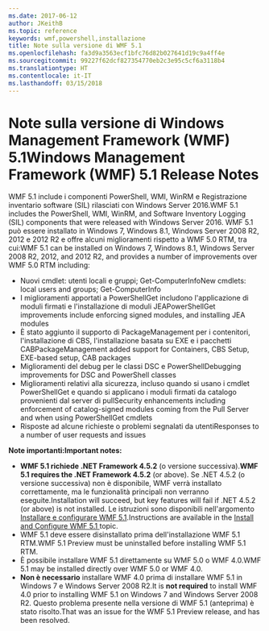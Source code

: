 ```yaml
---
ms.date: 2017-06-12
author: JKeithB
ms.topic: reference
keywords: wmf,powershell,installazione
title: Note sulla versione di WMF 5.1
ms.openlocfilehash: fa3d9a3563ecf1bfc76d82b027641d19c9a4ff4e
ms.sourcegitcommit: 99227f62dcf827354770eb2c3e95c5cf6a3118b4
ms.translationtype: HT
ms.contentlocale: it-IT
ms.lasthandoff: 03/15/2018
---
```

# <a name="windows-management-framework-wmf-51-release-notes"></a><span data-ttu-id="5ef2c-103">Note sulla versione di Windows Management Framework (WMF) 5.1</span><span class="sxs-lookup"><span data-stu-id="5ef2c-103">Windows Management Framework (WMF) 5.1 Release Notes</span></span> #

<span data-ttu-id="5ef2c-104">WMF 5.1 include i componenti PowerShell, WMI, WinRM e Registrazione inventario software (SIL) rilasciati con Windows Server 2016.</span><span class="sxs-lookup"><span data-stu-id="5ef2c-104">WMF 5.1 includes the PowerShell, WMI, WinRM, and Software Inventory Logging (SIL) components that were released with Windows Server 2016.</span></span>
<span data-ttu-id="5ef2c-105">WMF 5.1 può essere installato in Windows 7, Windows 8.1, Windows Server 2008 R2, 2012 e 2012 R2 e offre alcuni miglioramenti rispetto a WMF 5.0 RTM, tra cui:</span><span class="sxs-lookup"><span data-stu-id="5ef2c-105">WMF 5.1 can be installed on Windows 7, Windows 8.1, Windows Server 2008 R2, 2012, and 2012 R2, and provides a number of improvements over WMF 5.0 RTM including:</span></span>

- <span data-ttu-id="5ef2c-106">Nuovi cmdlet: utenti locali e gruppi; Get-ComputerInfo</span><span class="sxs-lookup"><span data-stu-id="5ef2c-106">New cmdlets: local users and groups; Get-ComputerInfo</span></span>
- <span data-ttu-id="5ef2c-107">I miglioramenti apportati a PowerShellGet includono l'applicazione di moduli firmati e l'installazione di moduli JEA</span><span class="sxs-lookup"><span data-stu-id="5ef2c-107">PowerShellGet improvements include enforcing signed modules, and installing JEA modules</span></span>
- <span data-ttu-id="5ef2c-108">È stato aggiunto il supporto di PackageManagement per i contenitori, l'installazione di CBS, l'installazione basata su EXE e i pacchetti CAB</span><span class="sxs-lookup"><span data-stu-id="5ef2c-108">PackageManagement added support for Containers, CBS Setup, EXE-based setup, CAB packages</span></span>
- <span data-ttu-id="5ef2c-109">Miglioramenti del debug per le classi DSC e PowerShell</span><span class="sxs-lookup"><span data-stu-id="5ef2c-109">Debugging improvements for DSC and PowerShell classes</span></span>
- <span data-ttu-id="5ef2c-110">Miglioramenti relativi alla sicurezza, incluso quando si usano i cmdlet PowerShellGet e quando si applicano i moduli firmati da catalogo provenienti dal server di pull</span><span class="sxs-lookup"><span data-stu-id="5ef2c-110">Security enhancements including enforcement of catalog-signed modules coming from the Pull Server and when using PowerShellGet cmdlets</span></span>
- <span data-ttu-id="5ef2c-111">Risposte ad alcune richieste o problemi segnalati da utenti</span><span class="sxs-lookup"><span data-stu-id="5ef2c-111">Responses to a number of user requests and issues</span></span>

<span data-ttu-id="5ef2c-112">**Note importanti:**</span><span class="sxs-lookup"><span data-stu-id="5ef2c-112">**Important notes:**</span></span>

- <span data-ttu-id="5ef2c-113">**WMF 5.1 richiede .NET Framework 4.5.2** (o versione successiva).</span><span class="sxs-lookup"><span data-stu-id="5ef2c-113">**WMF 5.1 requires the .NET Framework 4.5.2** (or above).</span></span> <span data-ttu-id="5ef2c-114">Se .NET 4.5.2 (o versione successiva) non è disponibile, WMF verrà installato correttamente, ma le funzionalità principali non verranno eseguite.</span><span class="sxs-lookup"><span data-stu-id="5ef2c-114">Installation will succeed, but key features will fail if .NET 4.5.2 (or above) is not installed.</span></span> <span data-ttu-id="5ef2c-115">Le istruzioni sono disponibili nell'argomento [Installare e configurare WMF 5.1](https://msdn.microsoft.com/powershell/wmf/5.1/install-configure).</span><span class="sxs-lookup"><span data-stu-id="5ef2c-115">Instructions are available in the [Install and Configure WMF 5.1 ](https://msdn.microsoft.com/powershell/wmf/5.1/install-configure) topic.</span></span>
- <span data-ttu-id="5ef2c-116">WMF 5.1 deve essere disinstallato prima dell'installazione WMF 5.1 RTM.</span><span class="sxs-lookup"><span data-stu-id="5ef2c-116">WMF 5.1 Preview must be uninstalled before installing WMF 5.1 RTM.</span></span>
- <span data-ttu-id="5ef2c-117">È possibile installare WMF 5.1 direttamente su WMF 5.0 o WMF 4.0.</span><span class="sxs-lookup"><span data-stu-id="5ef2c-117">WMF 5.1 may be installed directly over WMF 5.0 or WMF 4.0.</span></span>
- <span data-ttu-id="5ef2c-118">__Non è necessario__ installare WMF 4.0 prima di installare WMF 5.1 in Windows 7 e Windows Server 2008 R2.</span><span class="sxs-lookup"><span data-stu-id="5ef2c-118">It is __not required__ to install WMF 4.0 prior to installing WMF 5.1 on Windows 7 and Windows Server 2008 R2.</span></span> <span data-ttu-id="5ef2c-119">Questo problema presente nella versione di WMF 5.1 (anteprima) è stato risolto.</span><span class="sxs-lookup"><span data-stu-id="5ef2c-119">That was an issue for the WMF 5.1 Preview release, and has been resolved.</span></span>  


